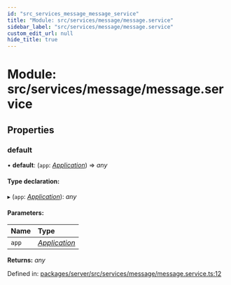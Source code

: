 ```yaml
---
id: "src_services_message_message_service"
title: "Module: src/services/message/message.service"
sidebar_label: "src/services/message/message.service"
custom_edit_url: null
hide_title: true
---
```


# Module: src/services/message/message.service

## Properties

### default

• **default**: (`app`: [*Application*](src_declarations.md#application)) => *any*

#### Type declaration:

▸ (`app`: [*Application*](src_declarations.md#application)): *any*

#### Parameters:

Name | Type |
:------ | :------ |
`app` | [*Application*](src_declarations.md#application) |

**Returns:** *any*

Defined in: [packages/server/src/services/message/message.service.ts:12](https://github.com/xr3ngine/xr3ngine/blob/66a84a950/packages/server/src/services/message/message.service.ts#L12)
